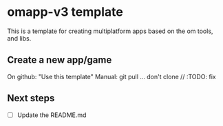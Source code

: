 # omapp-v3 template

This is a template for creating multiplatform apps based on the om tools, and libs.

## Create a new app/game
On github: "Use this template"
Manual: git pull ... don't clone // :TODO: fix

## Next steps
- [ ] Update the README.md
